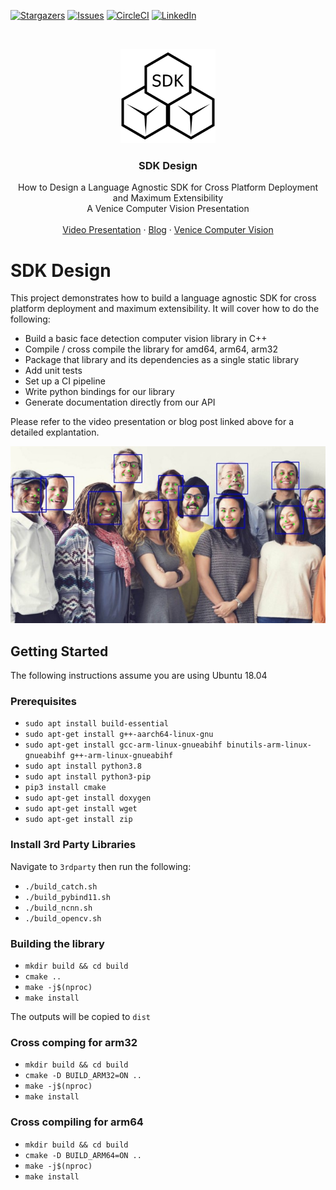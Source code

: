 [![Stargazers][stars-shield]][stars-url]
[![Issues][issues-shield]][issues-url]
[![CircleCI](https://circleci.com/gh/cyrusbehr/sdk_design.svg?style=shield)](https://circleci.com/gh/cyrusbehr/sdk_design)
[![LinkedIn][linkedin-shield]][linkedin-url]



<!-- PROJECT LOGO -->
<br />
<p align="center">
  <a href="https://github.com/github_username/repo_name">
    <img width="30%" src="images/logo.svg" alt="logo">
  </a>

  <h3 align="center">SDK Design</h3>

  <p align="center">
    How to Design a Language Agnostic SDK for Cross Platform Deployment and Maximum Extensibility
    <br />
    A Venice Computer Vision Presentation
    <br />
    <br />
    <a href="https://www.youtube.com/watch?v=R4KH2V5pTLI&feature=youtu.be">Video Presentation</a>
    ·
    <a href="https://medium.com/@cyrus.behroozi">Blog</a>
    ·
    <a href="https://venicecomputervision.com/">Venice Computer Vision</a>
  </p>
</p>

# SDK Design
This project demonstrates how to build a language agnostic SDK for cross platform deployment and maximum extensibility. It will cover how to do the following:
- Build a basic face detection computer vision library in C++
- Compile / cross compile the library for amd64, arm64, arm32
- Package that library and its dependencies as a single static library
- Add unit tests
- Set up a CI pipeline
- Write python bindings for our library
- Generate documentation directly from our API

Please refer to the video presentation or blog post linked above for a detailed explantation.

![alt text](./images/face_detection.jpeg)

## Getting Started
The following instructions assume you are using Ubuntu 18.04

### Prerequisites
- `sudo apt install build-essential`
- `sudo apt-get install g++-aarch64-linux-gnu`
- `sudo apt-get install gcc-arm-linux-gnueabihf binutils-arm-linux-gnueabihf g++-arm-linux-gnueabihf`
- `sudo apt install python3.8`
- `sudo apt install python3-pip`
- `pip3 install cmake`
- `sudo apt-get install doxygen`
- `sudo apt-get install wget`
- `sudo apt-get install zip`

### Install 3rd Party Libraries
Navigate to `3rdparty` then run the following:
- `./build_catch.sh`
- `./build_pybind11.sh`
- `./build_ncnn.sh`
- `./build_opencv.sh`

### Building the library
- `mkdir build && cd build`
- `cmake ..`
- `make -j$(nproc)`
- `make install`

The outputs will be copied to `dist`

### Cross comping for arm32
- `mkdir build && cd build`
- `cmake -D BUILD_ARM32=ON ..`
- `make -j$(nproc)`
- `make install`

### Cross compiling for arm64
- `mkdir build && cd build`
- `cmake -D BUILD_ARM64=ON ..`
- `make -j$(nproc)`
- `make install`


<!-- MARKDOWN LINKS & IMAGES -->
<!-- https://www.markdownguide.org/basic-syntax/#reference-style-links -->
[stars-shield]: https://img.shields.io/github/stars/cyrusbehr/sdk_design.svg?style=flat-square
[stars-url]: https://github.com/cyrusbehr/sdk_design/stargazers
[issues-shield]: https://img.shields.io/github/issues/cyrusbehr/sdk_design.svg?style=flat-square
[issues-url]: https://github.com/cyrusbehr/sdk_design/issues
[linkedin-shield]: https://img.shields.io/badge/-LinkedIn-black.svg?style=flat-square&logo=linkedin&colorB=555
[linkedin-url]: https://linkedin.com/in/cyrus-behroozi/
